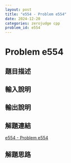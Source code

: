 ```yaml
---
layout: post
title: "e554 - Problem e554"
date: 2024-12-20
categories: zerojudge cpp
problem_id: e554
---
```


# Problem e554

## 題目描述



## 輸入說明



## 輸出說明



## 解題連結

[e554 - Problem e554](https://zerojudge.tw/ShowProblem?problemid=e554)

## 解題思路

